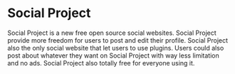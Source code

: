 # Social Project
Social Project is a new free open source social websites. Social Project provide more freedom for users to post and edit their profile. Social Project also the only social website that let users to use plugins. Users could also post about whatever they want on Social Project with way less limitation and no ads. Social Project also totally free for everyone using it. 
